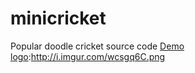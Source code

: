 # minicricket
Popular doodle cricket source code
[Demo](https://biswatma.herokuapp.com/)
[logo]:http://i.imgur.com/wcsgq6C.png

[logo]: http://i.imgur.com/wcsgq6C.png "Mini Cricket"
